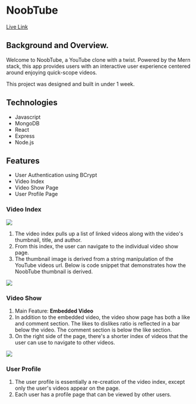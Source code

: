 # NoobTube

[Live Link](https://noobtube.herokuapp.com/)

## Background and Overview. 
Welcome to NoobTube, a YouTube clone with a twist. Powered by the Mern stack, this app provides users with an interactive user experience centered around enjoying quick-scope videos. 

This project was designed and built in under 1 week.

## Technologies
* Javascript
* MongoDB
* React
* Express
* Node.js

## Features
* User Authentication using BCrypt
* Video Index
* Video Show Page
* User Profile Page

### Video Index

![](https://user-images.githubusercontent.com/29221213/73291002-f94a1a00-41c4-11ea-9734-1459c0602b75.png)

1. The video index pulls up a list of linked videos along with the video's thumbnail, title, and author. 
2. From this index, the user can navigate to the individual video show page. 
3. The thumbnail image is derived from a string manipulation of the YouTube videos url. Below is code snippet that demonstrates how the NoobTube thumbnail is derived. 

![](https://user-images.githubusercontent.com/29221213/73289210-ef72e780-41c1-11ea-8d27-b2682d2e5f32.png)

### Video Show 

1. Main Feature: **Embedded Video**
2. In addition to the embedded video, the video show page has both a like and comment section. The likes to dislikes ratio is reflected in a bar below the video. The comment section is below the like section. 
3. On the right side of the page, there's a shorter index of videos that the user can use to navigate to other videos. 

![](https://user-images.githubusercontent.com/29221213/73291015-fea76480-41c4-11ea-8f5a-f075273cc60e.png)

### User Profile
1. The user profile is essentially a re-creation of the video index, except only the user's videos appear on the page. 
2. Each user has a profile page that can be viewed by other users. 
